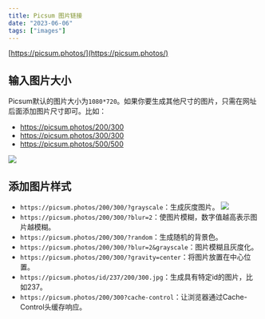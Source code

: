 ```yaml
---
title: Picsum 图片链接
date: "2023-06-06"
tags: ["images"]
---
```




[https://picsum.photos/](https://picsum.photos/)

## 输入图片大小

Picsum默认的图片大小为`1080*720`。如果你要生成其他尺寸的图片，只需在网址后面添加图片尺寸即可。比如：

- https://picsum.photos/200/300
- https://picsum.photos/300/300
- https://picsum.photos/500/500

![](https://picsum.photos/1080/500)


## 添加图片样式

- `https://picsum.photos/200/300/?grayscale`：生成灰度图片。
  ![](https://picsum.photos/1080/500/?grayscale)
- `https://picsum.photos/200/300/?blur=2`：使图片模糊，数字值越高表示图片越模糊。
- `https://picsum.photos/200/300/?random`：生成随机的背景色。
- `https://picsum.photos/200/300/?blur=2&grayscale`：图片模糊且灰度化。
- `https://picsum.photos/200/300/?gravity=center`：将图片放置在中心位置。
- `https://picsum.photos/id/237/200/300.jpg`：生成具有特定id的图片，比如237。
- `https://picsum.photos/200/300?cache-control`：让浏览器通过Cache-Control头缓存响应。
